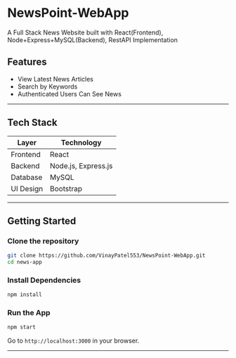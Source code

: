 # NewsPoint-WebApp
A Full Stack News Website built with React(Frontend), Node+Express+MySQL(Backend), RestAPI Implementation

##  Features

- View Latest News Articles
- Search by Keywords
- Authenticated Users Can See News
---

##  Tech Stack

| Layer      | Technology          |
|------------|---------------------|
| Frontend   | React               |
| Backend    | Node.js, Express.js |
| Database   | MySQL               |
| UI Design  | Bootstrap           |

---

## Getting Started

### Clone the repository

```bash
git clone https://github.com/VinayPatel553/NewsPoint-WebApp.git
cd news-app
```

### Install Dependencies

```bash
npm install
```

### Run the App

```bash
npm start
```

Go to `http://localhost:3000` in your browser.

---
